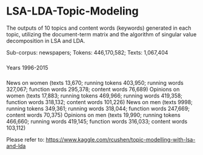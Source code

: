 # LSA-LDA-Topic-Modeling

The outputs of 10 topics and content words (keywords) generated in each topic, utilizing the document-term matrix and the algorithm of singular value decomposition in LSA and LDA. 

Sub-corpus: newspapers; Tokens: 446,170,582; Texts: 1,067,404
###
Years 1996-2015
###
News on women (texts 13,670; running tokens 403,950; running words 327,067; function words 295,378; content words 76,689)
Opinions on women (texts 17,883; running tokens 469,966; running words 419,358; function words 318,132; content words 101,226) 
News on men (texts 9998; running tokens 349,361; running words 318,044; function words 247,669; content words 70,375) 
Opinions on men (texts 19,990; running tokens 466,660; running words 419,145; function words 316,033; content words 103,112)

Please refer to: https://www.kaggle.com/rcushen/topic-modelling-with-lsa-and-lda
